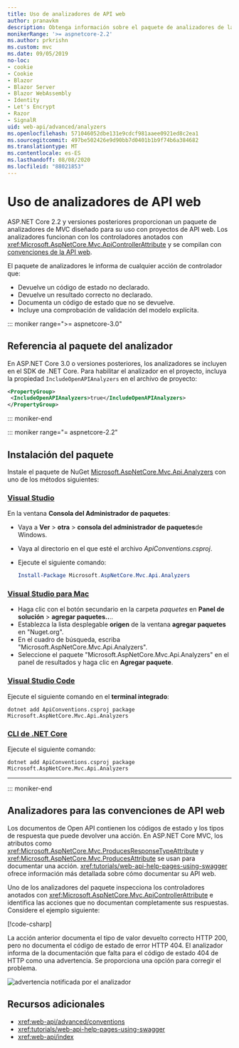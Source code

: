 ```yaml
---
title: Uso de analizadores de API web
author: pranavkm
description: Obtenga información sobre el paquete de analizadores de la API web de ASP.NET Core MVC.
monikerRange: '>= aspnetcore-2.2'
ms.author: prkrishn
ms.custom: mvc
ms.date: 09/05/2019
no-loc:
- cookie
- Cookie
- Blazor
- Blazor Server
- Blazor WebAssembly
- Identity
- Let's Encrypt
- Razor
- SignalR
uid: web-api/advanced/analyzers
ms.openlocfilehash: 571046052dbe131e9cdcf981aaee0921ed8c2ea1
ms.sourcegitcommit: 497be502426e9d90bb7d0401b1b9f74b6a384682
ms.translationtype: MT
ms.contentlocale: es-ES
ms.lasthandoff: 08/08/2020
ms.locfileid: "88021853"
---
```

# <a name="use-web-api-analyzers"></a>Uso de analizadores de API web

ASP.NET Core 2.2 y versiones posteriores proporcionan un paquete de analizadores de MVC diseñado para su uso con proyectos de API web. Los analizadores funcionan con los controladores anotados con <xref:Microsoft.AspNetCore.Mvc.ApiControllerAttribute> y se compilan con [convenciones de la API web](xref:web-api/advanced/conventions).

El paquete de analizadores le informa de cualquier acción de controlador que:

* Devuelve un código de estado no declarado.
* Devuelve un resultado correcto no declarado.
* Documenta un código de estado que no se devuelve.
* Incluye una comprobación de validación del modelo explícita.

::: moniker range=">= aspnetcore-3.0"

## <a name="reference-the-analyzer-package"></a>Referencia al paquete del analizador

En ASP.NET Core 3.0 o versiones posteriores, los analizadores se incluyen en el SDK de .NET Core. Para habilitar el analizador en el proyecto, incluya la propiedad `IncludeOpenAPIAnalyzers` en el archivo de proyecto:

```xml
<PropertyGroup>
 <IncludeOpenAPIAnalyzers>true</IncludeOpenAPIAnalyzers>
</PropertyGroup>
```

::: moniker-end

::: moniker range="= aspnetcore-2.2"

## <a name="package-installation"></a>Instalación del paquete

Instale el paquete de NuGet [Microsoft.AspNetCore.Mvc.Api.Analyzers](https://www.nuget.org/packages/Microsoft.AspNetCore.Mvc.Api.Analyzers) con uno de los métodos siguientes:

### <a name="visual-studio"></a>[Visual Studio](#tab/visual-studio)

En la ventana **Consola del Administrador de paquetes**:
  * Vaya a **Ver** > **otra** > **consola del administrador de paquetes**de Windows.
  * Vaya al directorio en el que esté el archivo *ApiConventions.csproj*.
  * Ejecute el siguiente comando:

    ```powershell
    Install-Package Microsoft.AspNetCore.Mvc.Api.Analyzers
    ```

### <a name="visual-studio-for-mac"></a>[Visual Studio para Mac](#tab/visual-studio-mac)

* Haga clic con el botón secundario en la carpeta *paquetes* en **Panel de solución** > **agregar paquetes..**..
* Establezca la lista desplegable **origen** de la ventana **agregar paquetes** en "Nuget.org".
* En el cuadro de búsqueda, escriba "Microsoft.AspNetCore.Mvc.Api.Analyzers".
* Seleccione el paquete "Microsoft.AspNetCore.Mvc.Api.Analyzers" en el panel de resultados y haga clic en **Agregar paquete**.

### <a name="visual-studio-code"></a>[Visual Studio Code](#tab/visual-studio-code)

Ejecute el siguiente comando en el **terminal integrado**:

```dotnetcli
dotnet add ApiConventions.csproj package Microsoft.AspNetCore.Mvc.Api.Analyzers
```

### <a name="net-core-cli"></a>[CLI de .NET Core](#tab/netcore-cli)

Ejecute el siguiente comando:

```dotnetcli
dotnet add ApiConventions.csproj package Microsoft.AspNetCore.Mvc.Api.Analyzers
```

---

::: moniker-end

## <a name="analyzers-for-web-api-conventions"></a>Analizadores para las convenciones de API web

Los documentos de Open API contienen los códigos de estado y los tipos de respuesta que puede devolver una acción. En ASP.NET Core MVC, los atributos como <xref:Microsoft.AspNetCore.Mvc.ProducesResponseTypeAttribute> y <xref:Microsoft.AspNetCore.Mvc.ProducesAttribute> se usan para documentar una acción. <xref:tutorials/web-api-help-pages-using-swagger> ofrece información más detallada sobre cómo documentar su API web.

Uno de los analizadores del paquete inspecciona los controladores anotados con <xref:Microsoft.AspNetCore.Mvc.ApiControllerAttribute> e identifica las acciones que no documentan completamente sus respuestas. Considere el ejemplo siguiente:

[!code-csharp[](conventions/sample/Controllers/ContactsController.cs?name=missing404docs&highlight=10)]

La acción anterior documenta el tipo de valor devuelto correcto HTTP 200, pero no documenta el código de estado de error HTTP 404. El analizador informa de la documentación que falta para el código de estado 404 de HTTP como una advertencia. Se proporciona una opción para corregir el problema.

![advertencia notificada por el analizador](conventions/_static/Analyzer.gif)

## <a name="additional-resources"></a>Recursos adicionales

* <xref:web-api/advanced/conventions>
* <xref:tutorials/web-api-help-pages-using-swagger>
* <xref:web-api/index>
